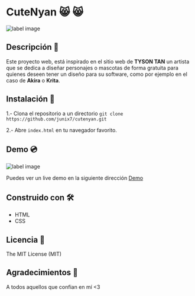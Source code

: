 # CuteNyan 😸️ 😸️

![label image](https://img.shields.io/badge/status-finish-brightgreen)

## Descripción 📝️

Este proyecto web, está inspirado en el sitio web de **TYSON TAN** un artista que se dedica a diseñar personajes o mascotas de forma gratuita para quienes deseen tener un diseño para su software, como por ejemplo en el caso de **Akira** o **Krita**.

## Instalación 🔧️

1.- Clona el repositorio a un directorio
```git clone https://github.com/junix7/cutenyan.git ```

2.- Abre ```index.html``` en tu navegador favorito.

## Demo 💿️
![label image](https://github.com/junix7/cutenyan/blob/master/cutenyan_preview.png)

Puedes ver un live demo en la siguiente dirección [Demo](https://junix7.github.io/cutenyan/)

## Construido con 🛠️
- HTML
- CSS

## Licencia 📃️

The MIT License (MIT)

## Agradecimientos 🎁️

A todos aquellos que confian en mí <3
